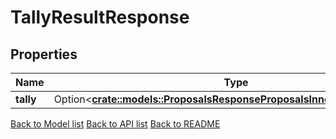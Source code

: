 # TallyResultResponse

## Properties

Name | Type | Description | Notes
------------ | ------------- | ------------- | -------------
**tally** | Option<[**crate::models::ProposalsResponseProposalsInnerFinalTallyResult**](Proposals_response_proposals_inner_final_tally_result.md)> |  | [optional]

[Back to Model list](../README.md#documentation-for-models) [Back to API list](../README.md#documentation-for-api-endpoints) [Back to README](../README.md)


